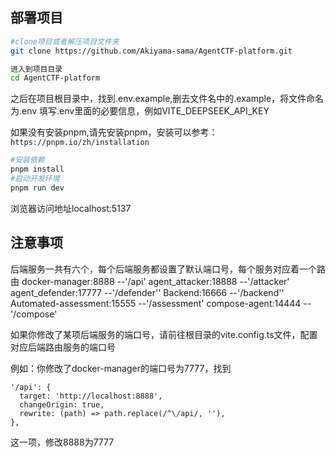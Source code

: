 ## 部署项目
```bash
#clone项目或者解压项目文件夹
git clone https://github.com/Akiyama-sama/AgentCTF-platform.git

进入到项目目录
cd AgentCTF-platform

```
之后在项目根目录中，找到.env.example,删去文件名中的.example，将文件命名为.env
填写.env里面的必要信息，例如VITE_DEEPSEEK_API_KEY


如果没有安装pnpm,请先安装pnpm，安装可以参考：`https://pnpm.io/zh/installation`

```bash
#安装依赖
pnpm install
#启动开发环境
pnpm run dev
```

浏览器访问地址localhost:5137


## 注意事项
后端服务一共有六个，每个后端服务都设置了默认端口号，每个服务对应着一个路由
docker-manager:8888         --'/api'
agent_attacker:18888        --'/attacker'
agent_defender:17777        --'/defender''
Backend:16666               --'/backend''
Automated-assessment:15555  --'/assessment'
compose-agent:14444         --'/compose'

如果你修改了某项后端服务的端口号，请前往根目录的vite.config.ts文件，配置对应后端路由服务的端口号

例如：你修改了docker-manager的端口号为7777，找到
```
'/api': {
  target: 'http://localhost:8888',
  changeOrigin: true,
  rewrite: (path) => path.replace(/^\/api/, ''),
},
```
这一项，修改8888为7777